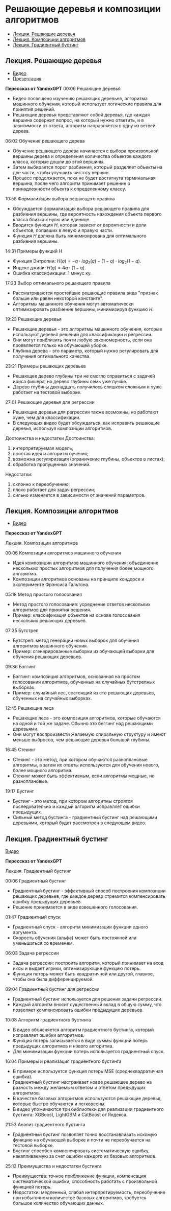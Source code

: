 # Решающие деревья и композиции алгоритмов
* [Лекция. Решающие деревья](https://www.youtube.com/watch?v=MJwAoWFTMWw)
* [Лекция. Композиции алгоритмов](https://www.youtube.com/watch?v=vqF8wrWjR5s)
* [Лекция. Градиентный бустинг](https://www.youtube.com/watch?v=JElfEE1OrSU)

## Лекция. Решающие деревья

* [Видео](https://www.youtube.com/watch?v=MJwAoWFTMWw)
* [Презентация](https://drive.google.com/file/d/1slRUTiARC7vs9WkkwbFhRRMC90WFaEgd/view?usp=sharing)

**Перессказ от YandexGPT**
00:06 Решающие деревья

* Видео посвящено изучению решающих деревьев, алгоритма машинного обучения, который использует логические правила для принятия решений.
* Решающие деревья представляют собой деревья, где каждая вершина содержит вопрос, на который нужно ответить, и в зависимости от ответа, алгоритм направляется в одну из ветвей дерева.

06:02 Обучение решающего дерева

* Обучение решающего дерева начинается с выбора произвольной вершины дерева и определения количества объектов каждого класса, которые дошли до этой вершины.
* Затем выбирается порог разбиения, который разделяет объекты на две части, чтобы улучшить чистоту вершин.
* Процесс продолжается, пока не будет достигнута терминальная вершина, после чего алгоритм принимает решение о принадлежности объекта к определенному классу.

10:58 Формализация выбора решающего правила

* Обсуждается формализация выбора решающего правила для разбиения вершины, где вероятность нахождения объекта первого класса близка к нулю или единице.
* Вводится функция $H$, которая зависит от вероятности и доли объектов, попавших в левую и правую части.
* Функция $H$ должна быть минимизирована для оптимального разбиения вершины.

14:31 Примеры функций H

* Функция Энтропии: $H(q) = -q \cdot log_2(q) - (1- q)\cdot log_2(1-q)$.
* Индекс джини: $H(q) = 4q \cdot (1-q)$.
* Ошибка классификации: 1 минус ку.

17:23 Выбор оптимального решающего правила

* Рассматриваются простейшие решающие правила вида "признак больше или равен некоторой константе".
* Алгоритмы машинного обучения могут автоматически оптимизировать разбиение вершины, минимизируя функцию $H$.

19:23 Решающие деревья

* Решающие деревья - это алгоритмы машинного обучения, которые используют деревья решений для классификации и регрессии.
* Они могут приблизить почти любую закономерность, если она проявляется только на обучающей уборке.
* Глубина дерева - это параметр, который нужно регулировать для получения оптимального качества.

23:21 Примеры решающих деревьев

* Решающее дерево глубины три не смогло справиться с задачей ириса фишера, но дерево глубины семь уже лучше.
* Дерево глубины двенадцать получилось слишком сложным и хуже работает на тестовой выборке.

27:01 Решающие деревья для регрессии

* Решающие деревья для регрессии также возможны, но работают хуже, чем для классификации.
* В следующих видео будет обсуждаться, как исправить решающие деревья, используя композиции алгоритмов.

Достоинства и недостатки
Достоинства:
1. интерпретируемая модель;
2. простая идея и алгоритм оучения;
3. возможна регуляризация (ограничение глубины, объектов в листах);
4. обработка пропущенных значений.

Недостатки:
1. склонно к переобучению;
2. плохо работает для задач регрессии;
3. сильно изменяется в зависимости от значений параметров.

## Лекция. Композиции алгоритмов

* [Видео](https://www.youtube.com/watch?v=vqF8wrWjR5s)

**Перессказ от YandexGPT**

Лекция. Композиции алгоритмов

00:06 Композиции алгоритмов машинного обучения

* Идея композиции алгоритмов машинного обучения: объединение нескольких простых алгоритмов для получения более мощного алгоритма.
* Композиции алгоритмов основаны на принципе кондорсе и эксперименте Фрэнсиса Гальтона.

05:18 Метод простого голосования

* Метод простого голосования: усреднение ответов нескольких алгоритмов для принятия решения.
* Пример: классификация объектов на основе голосования нескольких решающих деревьев.

07:35 Бутстреп

* Бутстреп: метод генерации новых выборок для обучения алгоритмов машинного обучения.
* Пример: сгенерированные выборки из обучающей выборки для обучения решающих деревьев.

09:36 Бэггинг

* Бэггинг: композиция алгоритмов, основанная на простом голосовании алгоритмов, обученных на случайных бутстрепных выборках.
* Пример: случайный лес, состоящий из сто решающих деревьев, обученных на случайных выборках.

12:45 Решающие леса

* Решающие леса - это композиция алгоритмов, которые обучаются на одной и той же задаче. Обычно это беггинг над решающими деревьями.
* Они могут воспроизвести желаемую спиральную структуру и имеют меньше выбросов, чем решающие деревья большой глубины.

16:45 Стекинг

* Стекинг - это метод, при котором обучаются разноплановые алгоритмы, а затем их ответы используются для обучения нового, более мощного алгоритма.
* Стекинг может быть эффективным, если алгоритмы мощные, но разноплановые.

19:17 Бустинг

* Бустинг - это метод, при котором алгоритмы строятся последовательно и каждый алгоритм исправляет ошибки предыдущих.
* Сильный метод бустинга - градиентный бустинг над решающими деревьями, который будет рассмотрен в следующем видео.

## Лекция. Градиентный бустинг

[Видео](https://www.youtube.com/watch?v=JElfEE1OrSU)

**Перессказ от YandexGPT**

Лекция. Градиентный бустинг

00:06 Градиентный бустинг

* Градиентный бустинг - эффективный способ построения композиции решающих деревьев, где каждое дерево стремится компенсировать ошибку предыдущих деревьев.
* Решение принимается в виде взвешенного голосования.

01:47 Градиентный спуск

* Градиентный спуск - алгоритм минимизации функции одного аргумента.
* Скорость обучения (альфа) может быть постоянной или уменьшаться со временем.

06:03 Задача регрессии

* Задача регрессии: построить алгоритм, который принимает на вход иксы и выдает игрики, оптимизирующие функцию потерь.
* Функция потерь может быть квадратичной или другой, главное, чтобы она была дифференцируемой.

09:04 Градиентный бустинг для регрессии

* Градиентный бустинг используется для решения задачи регрессии.
* Каждый алгоритм вносит существенный вклад в общую сумму, что позволяет компенсировать ошибки предыдущих деревьев.

10:08 Алгоритм градиентного бустинга

* В видео объясняется алгоритм градиентного бустинга, который исправляет ошибки алгоритмов.
* Функция потерь записывается в виде суммы функций потерь предыдущих алгоритмов и нового алгоритма.
* Для минимизации функции потерь используется градиентный спуск.

16:04 Примеры и реализация градиентного бустинга

* В примере используется функция потерь MSE (среднеквадратичная ошибка).
* Градиентный бустинг настраивает новое решающее дерево на разность между желаемым ответом и ответом предыдущих алгоритмов.
* В качестве базовых алгоритмов используются решающие деревья, которые быстро обучаются и легковесны.
* В видео упоминаются три библиотеки для реализации градиентного бустинга: XGBoost, LightGBM и CatBoost от Яндекса.

21:53 Анализ градиентного бустинга

* Градиентный бустинг позволяет точно восстанавливать искомую функцию на обучающей выборке и почти не переобучается на тестовой выборке.
* Бустинг способен компенсировать систематическую ошибку, накапливаемую за счет ошибки каждого из базовых алгоритмов.

25:13 Преимущества и недостатки бустинга

* Преимущества: точное приближение функции, компенсация систематической ошибки, способность работать с произвольной функцией потерь.
* Недостатки: медленный, слабая интерпретируемость, переобучение при избыточном количестве базовых алгоритмов, требуется большое количество обучающих данных.




